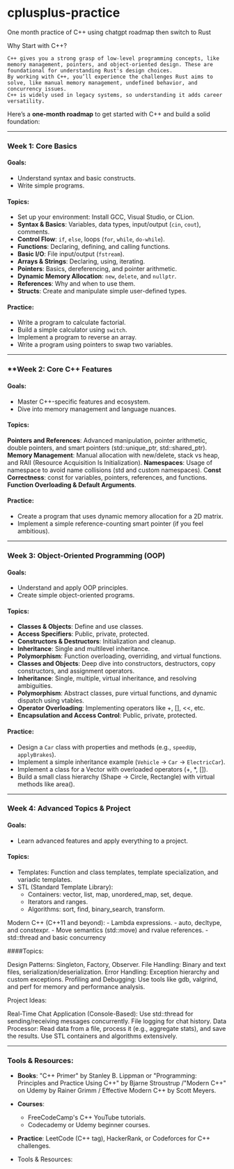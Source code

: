 # cplusplus-practice
One month practice of C++ using chatgpt roadmap then switch to Rust

Why Start with C++?

    C++ gives you a strong grasp of low-level programming concepts, like memory management, pointers, and object-oriented design. These are foundational for understanding Rust's design choices.
    By working with C++, you’ll experience the challenges Rust aims to solve, like manual memory management, undefined behavior, and concurrency issues.
    C++ is widely used in legacy systems, so understanding it adds career versatility.
    
Here’s a **one-month roadmap** to get started with C++ and build a solid foundation:

---

### **Week 1: Core Basics**
#### Goals:
- Understand syntax and basic constructs.
- Write simple programs.

#### Topics:
- Set up your environment: Install GCC, Visual Studio, or CLion.
- **Syntax & Basics**: Variables, data types, input/output (`cin`, `cout`), comments.
- **Control Flow**: `if`, `else`, loops (`for`, `while`, `do-while`).
- **Functions**: Declaring, defining, and calling functions.
- **Basic I/O**: File input/output (`fstream`).
- **Arrays & Strings**: Declaring, using, iterating.
- **Pointers**: Basics, dereferencing, and pointer arithmetic.
- **Dynamic Memory Allocation**: `new`, `delete`, and `nullptr`.
- **References**: Why and when to use them.
- **Structs**: Create and manipulate simple user-defined types.

#### Practice:
- Write a program to calculate factorial.
- Build a simple calculator using `switch`.
- Implement a program to reverse an array.
- Write a program using pointers to swap two variables.

---

### **Week 2: Core C++ Features
#### Goals:
- Master C++-specific features and ecosystem.
- Dive into memory management and language nuances.

#### Topics:
**Pointers and References**: Advanced manipulation, pointer arithmetic, double pointers, and smart pointers (std::unique_ptr, std::shared_ptr).
**Memory Management**: Manual allocation with new/delete, stack vs heap, and RAII (Resource Acquisition Is Initialization).
**Namespaces**: Usage of namespace to avoid name collisions (std and custom namespaces).
C**onst Correctness**: const for variables, pointers, references, and functions.
**Function Overloading & Default Arguments**.
#### Practice:
- Create a program that uses dynamic memory allocation for a 2D matrix.
- Implement a simple reference-counting smart pointer (if you feel ambitious).
---

### **Week 3: Object-Oriented Programming (OOP)**
#### Goals:
- Understand and apply OOP principles.
- Create simple object-oriented programs.

#### Topics:
- **Classes & Objects**: Define and use classes.
- **Access Specifiers**: Public, private, protected.
- **Constructors & Destructors**: Initialization and cleanup.
- **Inheritance**: Single and multilevel inheritance.
- **Polymorphism**: Function overloading, overriding, and virtual functions.
- **Classes and Objects**: Deep dive into constructors, destructors, copy constructors, and assignment operators.
- **Inheritance**: Single, multiple, virtual inheritance, and resolving ambiguities.
- **Polymorphism**: Abstract classes, pure virtual functions, and dynamic dispatch using vtables.
- **Operator Overloading**: Implementing operators like +, [], <<, etc.
- **Encapsulation and Access Control**: Public, private, protected.

#### Practice:
- Design a `Car` class with properties and methods (e.g., `speedUp`, `applyBrakes`).
- Implement a simple inheritance example (`Vehicle` -> `Car` -> `ElectricCar`).
- Implement a class for a Vector with overloaded operators (+, *, []).
- Build a small class hierarchy (Shape -> Circle, Rectangle) with virtual methods like area().
---

### **Week 4: Advanced Topics & Project**
#### Goals:
- Learn advanced features and apply everything to a project.

#### Topics:
- Templates: Function and class templates, template specialization, and variadic templates.
- STL (Standard Template Library):
    - Containers: vector, list, map, unordered_map, set, deque.
    - Iterators and ranges.
    - Algorithms: sort, find, binary_search, transform.

Modern C++ (C++11 and beyond):
    - Lambda expressions.
    - auto, decltype, and constexpr.
    - Move semantics (std::move) and rvalue references.
    - std::thread and basic concurrency

####Topics:

  Design Patterns: Singleton, Factory, Observer.
  File Handling: Binary and text files, serialization/deserialization.
  Error Handling: Exception hierarchy and custom exceptions.
  Profiling and Debugging: Use tools like gdb, valgrind, and perf for memory and performance analysis.

Project Ideas:

  Real-Time Chat Application (Console-Based):
      Use std::thread for sending/receiving messages concurrently.
      File logging for chat history.
  Data Processor:
      Read data from a file, process it (e.g., aggregate stats), and save the results.
      Use STL containers and algorithms extensively.

---

### Tools & Resources:
- **Books**: "C++ Primer" by Stanley B. Lippman or "Programming: Principles and Practice Using C++" by Bjarne Stroustrup /"Modern C++" on Udemy by Rainer Grimm / Effective Modern C++ by Scott Meyers.


- **Courses**: 
  - FreeCodeCamp's C++ YouTube tutorials.
  - Codecademy or Udemy beginner courses.
- **Practice**: LeetCode (C++ tag), HackerRank, or Codeforces for C++ challenges.
- Tools & Resources:
